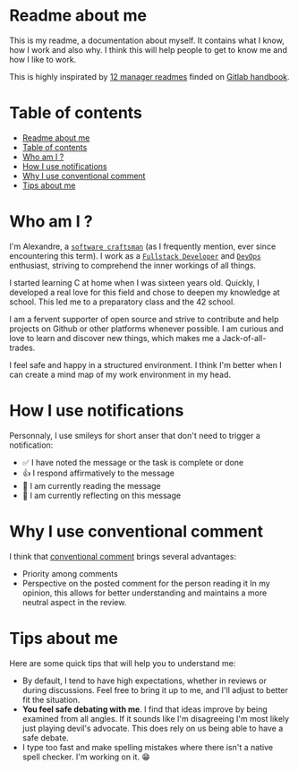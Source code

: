 # Readme about me

This is my readme, a documentation about myself. It contains what I know, how I
work and also why. I think this will help people to get to know me and how I like
to work.

This is highly inspirated by
[12 manager readmes](https://hackernoon.com/12-manager-readmes-from-silicon-valleys-top-tech-companies-26588a660afe)
finded on [Gitlab handbook](https://about.gitlab.com/handbook/).

# Table of contents

- [Readme about me](#readme-about-me)
- [Table of contents](#table-of-contents)
- [Who am I ?](#who-am-i-)
- [How I use notifications](#how-i-use-notifications)
- [Why I use conventional comment](#why-i-use-conventional-comment)
- [Tips about me](#tips-about-me)

# Who am I ?

I'm Alexandre, a [`software craftsman`](https://en.wikipedia.org/wiki/Software_craftsmanship)
(as I frequently mention, ever since encountering this term). I work as a
[`Fullstack Developer`](https://en.wikipedia.org/wiki/Full_stack) and
[`DevOps`](https://en.wikipedia.org/wiki/DevOps) enthusiast, striving to
comprehend the inner workings of all things.

I started learning C at home when I was sixteen years old. Quickly, I developed
a real love for this field and chose to deepen my knowledge at school. This led 
me to a preparatory class and the 42 school.

I am a fervent supporter of open source and strive to contribute and help
projects on Github or other platforms whenever possible. I am curious and love
to learn and discover new things, which makes me a Jack-of-all-trades.

I feel safe and happy in a structured environment. I think I'm better when I
can create a mind map of my work environment in my head.

# How I use notifications

Personnaly, I use smileys for short anser that don't need to trigger a notification:

- ✅ I have noted the message or the task is complete or done
- 👍 I respond affirmatively to the message
- 👀 I am currently reading the message
- 🤔 I am currently reflecting on this message

# Why I use conventional comment

I think that [conventional comment](https://conventionalcomments.org/) brings
several advantages:
- Priority among comments
- Perspective on the posted comment for the person reading it
In my opinion, this allows for better understanding and maintains a more neutral
aspect in the review.

# Tips about me

Here are some quick tips that will help you to understand me:

- By default, I tend to have high expectations, whether in reviews or during
  discussions. Feel free to bring it up to me, and I'll adjust to better fit the situation.
- **You feel safe debating with me**. I find that ideas improve by being
  examined from all angles. If it sounds like I'm disagreeing I'm most likely
  just playing devil's advocate. This does rely on us being able to have a
  safe debate.
- I type too fast and make spelling mistakes where there isn't a native spell
  checker. I'm working on it. 😁
